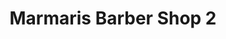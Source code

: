 ---
title: "Marmaris Barber Shop 2"
url: /ystrad-mynach/marmaris-barber-shop-2/
shop: hairdresser
---